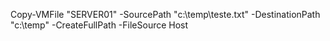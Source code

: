 Copy-VMFile "SERVER01" -SourcePath "c:\temp\teste.txt" -DestinationPath "c:\temp" -CreateFullPath -FileSource Host